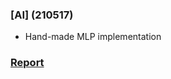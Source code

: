 ### [AI] (210517)
- Hand-made MLP implementation

### [Report](https://github.com/furthermares/KPU-AI-A2/blob/main/A2.pdf)

